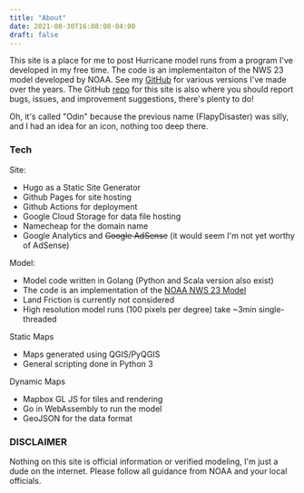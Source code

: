 ```yaml
---
title: "About"
date: 2021-08-30T16:08:08-04:00
draft: false
---
```


This site is a place for me to post Hurricane model runs from a program I've developed in my free time.  The code is an implementaiton of the NWS 23 model developed by NOAA.  See my [GitHub](https://github.com/cliftbar) for various versions I've made over the years.  The GitHub [repo](https://github.come/cliftbar/godin) for this site is also where you should report bugs, issues, and improvement suggestions, there's plenty to do!

Oh, it's called "Odin" because the previous name (FlapyDisaster) was silly, and I had an idea for an icon, nothing too deep there.

### Tech
Site:
- Hugo as a Static Site Generator
- Github Pages for site hosting
- Github Actions for deployment
- Google Cloud Storage for data file hosting
- Namecheap for the domain name
- Google Analytics and ~~Google AdSense~~ (it would seem I'm not yet worthy of AdSense)

Model:
- Model code written in Golang (Python and Scala version also exist)
- The code is an implementation of the [NOAA NWS 23 Model](https://repository.library.noaa.gov/view/noaa/6948)
- Land Friction is currently not considered
- High resolution model runs (100 pixels per degree) take ~3min single-threaded

Static Maps
- Maps generated using QGIS/PyQGIS
- General scripting done in Python 3

Dynamic Maps
- Mapbox GL JS for tiles and rendering
- Go in WebAssembly to run the model
- GeoJSON for the data format

### DISCLAIMER
Nothing on this site is official information or verified modeling, I'm just a dude on the internet.  Please follow all guidance from NOAA and your local officials.
